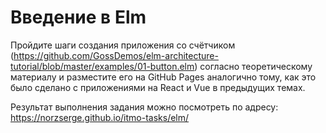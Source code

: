 # Введение в Elm

Пройдите шаги создания приложения со счётчиком (https://github.com/GossDemos/elm-architecture-tutorial/blob/master/examples/01-button.elm) согласно теоретическому материалу и разместите его на GitHub Pages аналогично тому, как это было сделано с приложениями на React и Vue в предыдущих темах.

Результат выполнения задания можно посмотреть по адресу: https://norzserge.github.io/itmo-tasks/elm/
